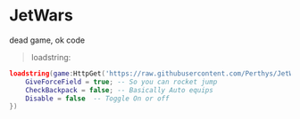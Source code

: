 # JetWars
dead game, ok code

> loadstring:

```lua 
loadstring(game:HttpGet('https://raw.githubusercontent.com/Perthys/JetWars/main/main.lua'))()({
    GiveForceField = true; -- So you can rocket jump 
    CheckBackpack = false; -- Basically Auto equips 
    Disable = false  -- Toggle On or off
})
```
